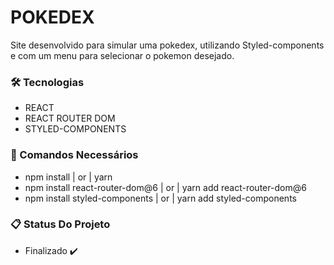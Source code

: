 # POKEDEX

Site desenvolvido para simular uma pokedex, utilizando Styled-components e com um menu para selecionar o pokemon desejado.

### 🛠️ Tecnologias 

- REACT
- REACT ROUTER DOM
- STYLED-COMPONENTS

### 🔧 Comandos Necessários

- npm install | or | yarn
- npm install react-router-dom@6 | or | yarn add react-router-dom@6
- npm install styled-components | or | yarn add styled-components

### 📋 Status Do Projeto

- Finalizado ✔️
